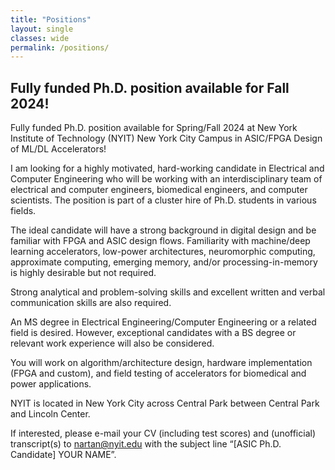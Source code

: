 ```yaml
--- 
title: "Positions"
layout: single 
classes: wide
permalink: /positions/ 
---
```


## Fully funded Ph.D. position available for Fall 2024!

Fully funded Ph.D. position available for Spring/Fall 2024 at New York Institute of Technology (NYIT) New York City Campus in ASIC/FPGA Design of ML/DL Accelerators!  
  
I am looking for a highly motivated, hard-working candidate in Electrical and Computer Engineering who will be working with an interdisciplinary team of electrical and computer engineers, biomedical engineers, and computer scientists. The position is part of a cluster hire of Ph.D. students in various fields.  
  
The ideal candidate will have a strong background in digital design and be familiar with FPGA and ASIC design flows. Familiarity with machine/deep learning accelerators, low-power architectures, neuromorphic computing, approximate computing, emerging memory, and/or processing-in-memory is highly desirable but not required.  
  
Strong analytical and problem-solving skills and excellent written and verbal communication skills are also required.  
  
An MS degree in Electrical Engineering/Computer Engineering or a related field is desired. However, exceptional candidates with a BS degree or relevant work experience will also be considered.  
  
You will work on algorithm/architecture design, hardware implementation (FPGA and custom), and field testing of accelerators for biomedical and power applications.  
  
NYIT is located in New York City across Central Park between Central Park and Lincoln Center.  
  
If interested, please e-mail your CV (including test scores) and (unofficial) transcript(s) to [nartan@nyit.edu](mailto:nartan@nyit.edu) with the subject line “[ASIC Ph.D. Candidate] YOUR NAME”.

